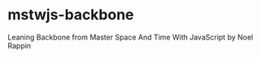 mstwjs-backbone
===============

Leaning Backbone from Master Space And Time With JavaScript by Noel Rappin